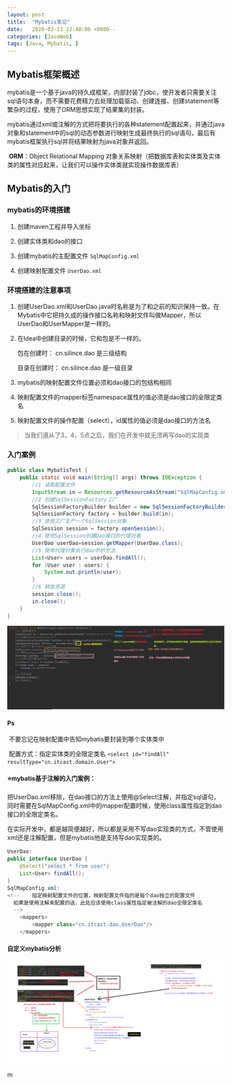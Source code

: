 ```yaml
---
layout: post
title:  "Mybatis笔记"
date:   2020-03-13 12:48:06 +0800--
categories: [JavaWeb]
tags: [Java, Mybatis, ]  
---
```


## Mybatis框架概述

​	mybatis是一个基于java的持久成框架，内部封装了jdbc，使开发者只需要关注sql语句本身，而不需要花费精力去处理加载驱动、创建连接、创建statement等繁杂的过程，使用了ORM思想实现了结果集的封装。

​	mybatis通过xml或注解的方式把将要执行的各种statement配置起来，并通过java对象和statement中的sql的动态参数进行映射生成最终执行的sql语句，最后有mybatis框架执行sql并将结果映射为java对象并返回。

​	**ORM**：Object Relational Mapping 对象关系映射（把数据库表和实体类及实体类的属性对应起来，让我们可以操作实体类就实现操作数据库表）



## Mybatis的入门

### mybatis的环境搭建

1. 创建maven工程并导入坐标

2. 创建实体类和dao的接口

3. 创建mybatis的主配置文件 `SqlMapConfig.xml`

4. 创建映射配置文件 `UserDao.xml`

### 环境搭建的注意事项

1. 创建UserDao.xml和UserDao.java时名称是为了和之前的知识保持一致。在Mybatis中它把持久成的操作接口名称和映射文件叫做Mapper，所以UserDao和UserMapper是一样的。

2. 在Idea中创建目录的时候，它和包是不一样的。

   包在创建时： cn.silince.dao 是三级结构

   目录在创建时： cn.silince.dao 是一级目录

3.   mybatis的映射配置文件位置必须和dao接口的包结构相同
4. 映射配置文件的mapper标签namespace属性的值必须是dao接口的全限定类名
5. 映射配置文件的操作配置（select），id属性的值必须是dao接口的方法名

> 当我们遵从了3，4，5点之后，我们在开发中就无须再写dao的实现类

### 入门案例

```java
public class MybatisTest {
    public static void main(String[] args) throws IOException {
        //1 读取配置文件
        InputStream in = Resources.getResourceAsStream("SqlMapConfig.xml");
        //2 创建SqlSessionFactory工厂
        SqlSessionFactoryBuilder builder = new SqlSessionFactoryBuilder();
        SqlSessionFactory factory = builder.build(in);
        //3 使用工厂生产一个SqlSession对象
        SqlSession session = factory.openSession();
        //4 使用SqlSession创建Dao接口的代理对象
        UserDao userDao=session.getMapper(UserDao.class);
        //5 使用代理对象执行dao中的方法
        List<User> users = userDao.findAll();
        for (User user : users) {
            System.out.println(user);
        }
        //6 释放资源
        session.close();
        in.close();
    }
}
```

![入门案例的分析](/assets/imgs/入门案例的分析.png)

#### Ps

​		不要忘记在映射配置中告知mybatis要封装到哪个实体类中

​		配置方式：指定实体类的全限定类名    `<select id="findAll" resultType="cn.itcast.domain.User">`

#### ⭐️mybatis基于注解的入门案例：

​		把UserDao.xml移除，在dao接口的方法上使用@Select注解，并指定sql语句，同时需要在SqlMapConfig.xml中的mapper配置时候，使用class属性指定到dao接口的全限定类名。

​		在实际开发中，都是越简便越好，所以都是采用不写dao实现类的方式，不管使用xml还是注解配置，但是mybatis他是支持写dao实现类的。

```java
UserDao:
public interface UserDao {
    @Select("select * from user")
    List<User> findAll();
}
SqlMapConfig.xml:
<!--    指定映射配置文件的位置，映射配置文件指的是每个dao独立的配置文件
  如果是使用注解来配置的话，此处应该使用class属性指定被注解的dao全限定类名
  -->
    <mappers>
        <mapper class="cn.itcast.dao.UserDao"/>
    </mappers>
```



#### 自定义mybatis分析

![自定义Mybatis分析](/assets/imgs/自定义Mybatis分析.png)



m